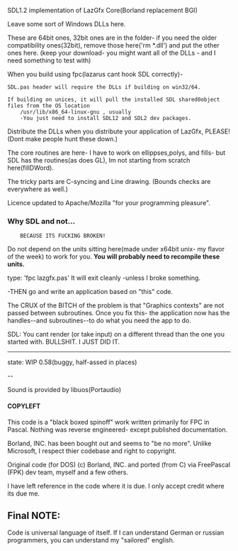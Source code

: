 SDL1.2 implementation of LazGfx Core(Borland replacement BGI)

Leave some sort of Windows DLLs here. 

These are 64bit ones, 32bit ones are in the folder- 
if you need the older compatibility ones(32bit), remove those here('rm *.dll') and put the other ones here.
(keep your download- you might want all of the DLLs - and I need something to test with)


When you build using fpc(lazarus cant hook SDL correctly)- 

	SDL.pas header will require the DLLs if building on win32/64.

	If building on unices, it will pull the installed SDL shared0object files from the OS location
		/usr/lib/x86_64-linux-gnu , usually 
		-You just need to install SDL12 and SDL2 dev packages.
		
Distribute the DLLs when you distribute your application of LazGfx, PLEASE!<br>
(Dont make people hunt these down.)


The core routines are here- 
	I have to work on ellippses,polys, and fills- 
		but SDL has the routines(as does GL), Im not starting from scratch here(fillDWord).

The tricky parts are C-syncing and Line drawing.
(Bounds checks are everywhere as well.)

Licence updated to Apache/Mozilla "for your programming pleasure".

### Why SDL and not...

		BECAUSE ITS FUCKING BROKEN!
	
Do not depend on the units sitting here(made under x64bit unix- my flavor of the week) to work for you.
**You will probably need to recompile these units.**

type: 'fpc lazgfx.pas'
It will exit cleanly -unless I broke something. 

-THEN go and write an application based on "this" code.

The CRUX of the BITCH of the problem is that "Graphics contexts" are not passed between subroutines.
Once you fix this- the application now has the handles--and subroutines--to do what you need the app to do.

SDL: You cant render (or take input) on a different thread than the one you started with.
BULLSHIT. I JUST DID IT.

---		

state:  WIP 0.58(buggy, half-assed in places)

--

Sound is provided by libuos(Portaudio)


#### COPYLEFT
   
This code is a "black boxed spinoff" work written primarily for FPC in Pascal.
Nothing was reverse engineered- except published documentation.

Borland, INC. has been bought out and seems to "be no more".
Unlike Microsoft, I respect thier codebase and right to copyright.

Original code (for DOS) (c) Borland, INC. 
and ported (from C) via FreePascal (FPK) dev team, myself and a few others.

I have left reference in the code where it is due. 
I only accept credit where its due me.

## Final NOTE:

Code is universal language of itself. 
If I can understand German or russian programmers, you can understand my "sailored" english.
